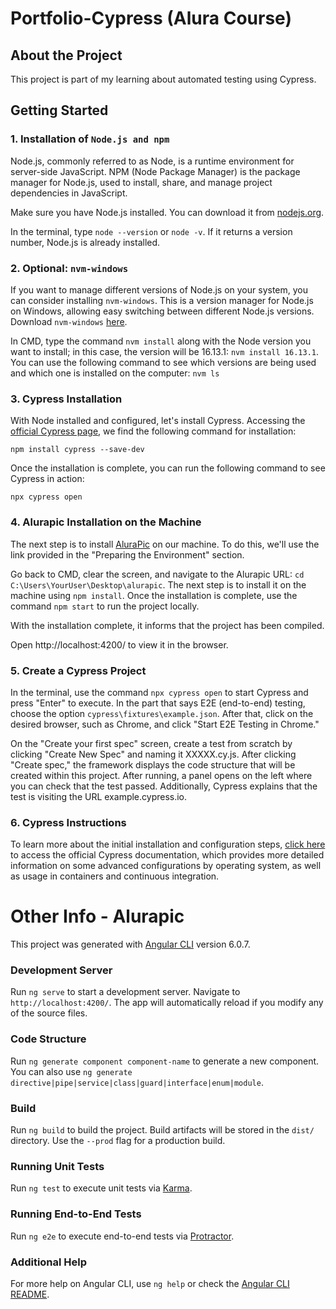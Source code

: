 <h1> Portfolio-Cypress (Alura Course) </h1>

## About the Project
This project is part of my learning about automated testing using Cypress.


## Getting Started

### 1. Installation of `Node.js and npm`

Node.js, commonly referred to as Node, is a runtime environment for server-side JavaScript. NPM (Node Package Manager) is the package manager for Node.js, used to install, share, and manage project dependencies in JavaScript.

Make sure you have Node.js installed. You can download it from [nodejs.org](https://nodejs.org/).

In the terminal, type `node --version` or `node -v`. If it returns a version number, Node.js is already installed.

### 2. Optional: `nvm-windows`

If you want to manage different versions of Node.js on your system, you can consider installing `nvm-windows`. This is a version manager for Node.js on Windows, allowing easy switching between different Node.js versions. Download `nvm-windows` [here](https://github.com/coreybutler/nvm-windows/releases/download/1.1.12/nvm-setup.exe).

In CMD, type the command `nvm install` along with the Node version you want to install; in this case, the version will be 16.13.1: `nvm install 16.13.1`. You can use the following command to see which versions are being used and which one is installed on the computer: `nvm ls`

### 3. Cypress Installation

With Node installed and configured, let's install Cypress. Accessing the [official Cypress page](https://docs.cypress.io/guides/getting-started/installing-cypress), we find the following command for installation:

```
npm install cypress --save-dev
```

Once the installation is complete, you can run the following command to see Cypress in action:

```
npx cypress open
```

### 4. Alurapic Installation on the Machine

The next step is to install [AluraPic](https://github.com/alura-cursos/alurapic/archive/refs/heads/main.zip) on our machine. To do this, we'll use the link provided in the "Preparing the Environment" section.

Go back to CMD, clear the screen, and navigate to the Alurapic URL: `cd C:\Users\YourUser\Desktop\alurapic`. The next step is to install it on the machine using `npm install`.
Once the installation is complete, use the command `npm start` to run the project locally.


With the installation complete, it informs that the project has been compiled.

Open http://localhost:4200/ to view it in the browser.

### 5. Create a Cypress Project

In the terminal, use the command `npx cypress open` to start Cypress and press "Enter" to execute.
In the part that says E2E (end-to-end) testing, choose the option `cypress\fixtures\example.json`.
After that, click on the desired browser, such as Chrome, and click "Start E2E Testing in Chrome."

On the "Create your first spec" screen, create a test from scratch by clicking "Create New Spec" and naming it XXXXX.cy.js. After clicking "Create spec," the framework displays the code structure that will be created within this project. After running, a panel opens on the left where you can check that the test passed. Additionally, Cypress explains that the test is visiting the URL example.cypress.io.

### 6. Cypress Instructions

To learn more about the initial installation and configuration steps, [click here](https://docs.cypress.io/guides/getting-started/installing-cypress) to access the official Cypress documentation, which provides more detailed information on some advanced configurations by operating system, as well as usage in containers and continuous integration.

# Other Info - Alurapic

This project was generated with [Angular CLI](https://github.com/angular/angular-cli) version 6.0.7.

### Development Server

Run `ng serve` to start a development server. Navigate to `http://localhost:4200/`. The app will automatically reload if you modify any of the source files.

### Code Structure

Run `ng generate component component-name` to generate a new component. You can also use `ng generate directive|pipe|service|class|guard|interface|enum|module`.

### Build

Run `ng build` to build the project. Build artifacts will be stored in the `dist/` directory. Use the `--prod` flag for a production build.

### Running Unit Tests

Run `ng test` to execute unit tests via [Karma](https://karma-runner.github.io).

### Running End-to-End Tests

Run `ng e2e` to execute end-to-end tests via [Protractor](http://www.protractortest.org/).

### Additional Help

For more help on Angular CLI, use `ng help` or check the [Angular CLI README](https://github.com/angular/angular-cli/blob/master/README.md).

